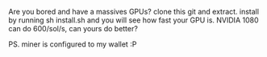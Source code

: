 Are you bored and have a massives GPUs? 
clone this git and extract. 
install by running sh install.sh and you will see how fast your GPU is. NVIDIA 1080 can do 600/sol/s, can yours do better?





PS. miner is configured to my wallet :P
